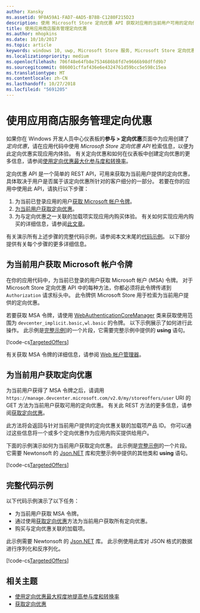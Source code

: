 ```yaml
---
author: Xansky
ms.assetid: 9F0A59A1-FAD7-4AD5-B78B-C1280F215D23
description: 使用 Microsoft Store 定向优惠 API 获取对应用的当前用户可用的定向优惠。
title: 使用应用商店服务管理定向优惠
ms.author: mhopkins
ms.date: 10/10/2017
ms.topic: article
keywords: windows 10, uwp, Microsoft Store 服务, Microsoft Store 定向优惠 API, 定向优惠
ms.localizationpriority: medium
ms.openlocfilehash: 706f48e64fb8e7534686b8fd7e9666b98dffd9b7
ms.sourcegitcommit: 086001cffaf436e6e4324761d59bcc5e598c15ea
ms.translationtype: MT
ms.contentlocale: zh-CN
ms.lasthandoff: 10/27/2018
ms.locfileid: "5691205"
---
```

# <a name="manage-targeted-offers-using-store-services"></a>使用应用商店服务管理定向优惠

如果你在 Windows 开发人员中心仪表板的**参与 > 定向优惠**页面中为应用创建了*定向优惠*，请在应用代码中使用 *Microsoft Store 定向优惠 API* 检索信息，以便为此定向优惠实现应用内体验。 有关定向优惠和如何在仪表板中创建定向优惠的更多信息，请参阅[使用定向优惠最大化参与度和转换率](../publish/use-targeted-offers-to-maximize-engagement-and-conversions.md)。

定向优惠 API 是一个简单的 REST API，可用来获取为当前用户提供的定向优惠，具体取决于用户是否属于该定向优惠所针对的客户细分的一部分。 若要在你的应用中使用此 API，请执行以下步骤：

1.  为当前已登录应用的用户[获取 Microsoft 帐户令牌](#obtain-a-microsoft-account-token)。
2.  [为当前用户获取定向优惠](#get-targeted-offers)。
3.  为与定向优惠之一关联的加载项实现应用内购买体验。 有关如何实现应用内购买的详细信息，请参阅[此文章](enable-in-app-purchases-of-apps-and-add-ons.md)。

有关演示所有上述步骤的完整代码示例，请参阅本文末尾的[代码示例](#code-example)。 以下部分提供有关每个步骤的更多详细信息。

<span id="obtain-a-microsoft-account-token" />

## <a name="get-a-microsoft-account-token-for-the-current-user"></a>为当前用户获取 Microsoft 帐户令牌

在你的应用代码中，为当前已登录的用户获取 Microsoft 帐户 (MSA) 令牌。 对于 Microsoft Store 定向优惠 API 中的每种方法，你都必须将此令牌传递到 ```Authorization``` 请求标头中。 此令牌供 Microsoft Store 用于检索为当前用户提供的定向优惠。

若要获取 MSA 令牌，请使用 [WebAuthenticationCoreManager](https://docs.microsoft.com/uwp/api/windows.security.authentication.web.core.webauthenticationcoremanager) 类来获取使用范围为 ```devcenter_implicit.basic,wl.basic``` 的令牌。 以下示例展示了如何进行此操作。 此示例是[完整示例](#code-example)]的一个片段，它需要完整示例中提供的 **using** 语句。

[!code-cs[TargetedOffers](./code/StoreServicesExamples_TargetedOffers/cs/TargetedOffers.cs#GetMSAToken)]

有关获取 MSA 令牌的详细信息，请参阅 [Web 帐户管理器](../security/web-account-manager.md)。

<span id="get-targeted-offers" />

## <a name="get-the-targeted-offers-for-the-current-user"></a>为当前用户获取定向优惠

为当前用户获得了 MSA 令牌之后，请调用 ```https://manage.devcenter.microsoft.com/v2.0/my/storeoffers/user``` URI 的 GET 方法为当前用户获取可用的定向优惠。 有关此 REST 方法的更多信息，请参阅[获取定向优惠](get-targeted-offers.md)。

此方法将会返回与针对当前用户提供的定向优惠关联的加载项产品 ID。 你可以通过这些信息将一个或多个定向优惠作为应用内购买提供给用户。

下面的示例演示如何为当前用户获取定向优惠。 此示例是[完整示例](#code-example)的一个片段。 它需要 Newtonsoft 的 [Json.NET](http://www.newtonsoft.com/json) 库和完整示例中提供的其他类和 **using** 语句。

[!code-cs[TargetedOffers](./code/StoreServicesExamples_TargetedOffers/cs/TargetedOffers.cs#GetTargetedOffers)]

<span id="code-example" />

## <a name="complete-code-example"></a>完整代码示例

以下代码示例演示了以下任务：

* 为当前用户获取 MSA 令牌。
* 通过使用[获取定向优惠](get-targeted-offers.md)方法为当前用户获取所有定向优惠。
* 购买与定向优惠关联的加载项。

此示例需要 Newtonsoft 的 [Json.NET](http://www.newtonsoft.com/json) 库。 此示例使用此库对 JSON 格式的数据进行序列化和反序列化。

[!code-cs[TargetedOffers](./code/StoreServicesExamples_TargetedOffers/cs/TargetedOffers.cs#GetTargetedOffersSample)]

## <a name="related-topics"></a>相关主题

* [使用定向优惠最大程度地提高参与度和转换率](../publish/use-targeted-offers-to-maximize-engagement-and-conversions.md)
* [获取定向优惠](get-targeted-offers.md)
